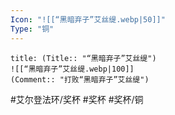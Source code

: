```yaml
---
Icon: "![[“黑暗弃子”艾丝缇.webp|50]]"
Type: "铜"
---
```

```ad-common-bronze-trophy
title: (Title:: "“黑暗弃子”艾丝缇")
![[“黑暗弃子”艾丝缇.webp|100]]
(Comment:: "打败“黑暗弃子”艾丝缇")
```

#艾尔登法环/奖杯 #奖杯 #奖杯/铜